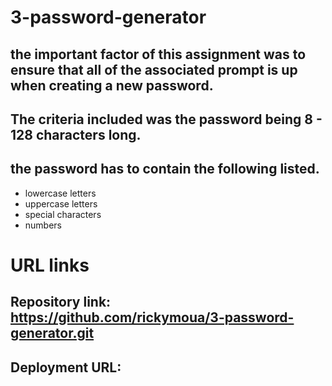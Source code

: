 # 3-password-generator
## the important factor of this assignment was to ensure that all of the associated prompt is up when creating a new password.

## The criteria included was the password being 8 - 128 characters long.
## the password has to contain the following listed. 
- lowercase letters
- uppercase letters
- special characters
- numbers

# URL links 
## Repository link: https://github.com/rickymoua/3-password-generator.git
## Deployment URL: 
